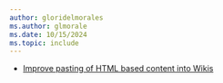 ```yaml
---
author: gloridelmorales
ms.author: glmorale
ms.date: 10/15/2024
ms.topic: include
---
```


- [Improve pasting of HTML based content into Wikis](#improve-pasting-of-html-based-content-into-wikis)
